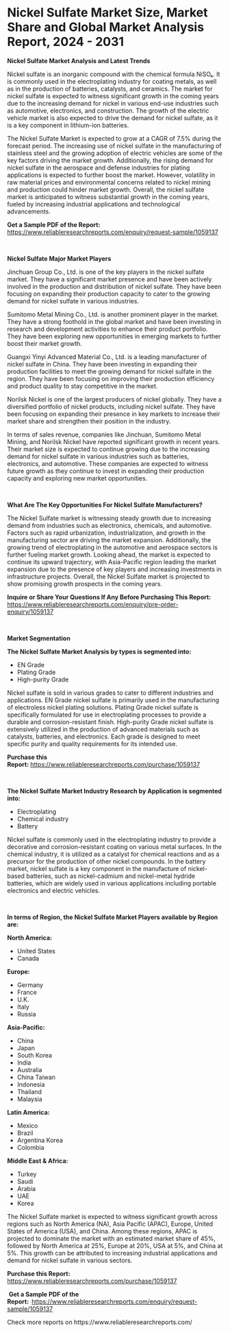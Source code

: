 <p><h1>Nickel Sulfate Market Size, Market Share and Global Market Analysis Report, 2024 - 2031</h1></p><p><strong>Nickel Sulfate Market Analysis and Latest Trends</strong></p>
<p><p>Nickel sulfate is an inorganic compound with the chemical formula NiSO₄. It is commonly used in the electroplating industry for coating metals, as well as in the production of batteries, catalysts, and ceramics. The market for nickel sulfate is expected to witness significant growth in the coming years due to the increasing demand for nickel in various end-use industries such as automotive, electronics, and construction. The growth of the electric vehicle market is also expected to drive the demand for nickel sulfate, as it is a key component in lithium-ion batteries.</p><p>The Nickel Sulfate Market is expected to grow at a CAGR of 7.5% during the forecast period. The increasing use of nickel sulfate in the manufacturing of stainless steel and the growing adoption of electric vehicles are some of the key factors driving the market growth. Additionally, the rising demand for nickel sulfate in the aerospace and defense industries for plating applications is expected to further boost the market. However, volatility in raw material prices and environmental concerns related to nickel mining and production could hinder market growth. Overall, the nickel sulfate market is anticipated to witness substantial growth in the coming years, fueled by increasing industrial applications and technological advancements.</p></p>
<p><strong>Get a Sample PDF of the Report:&nbsp;</strong> <a href="https://www.reliableresearchreports.com/enquiry/request-sample/1059137">https://www.reliableresearchreports.com/enquiry/request-sample/1059137</a></p>
<p>&nbsp;</p>
<p><strong>Nickel Sulfate Major Market Players</strong></p>
<p><p>Jinchuan Group Co., Ltd. is one of the key players in the nickel sulfate market. They have a significant market presence and have been actively involved in the production and distribution of nickel sulfate. They have been focusing on expanding their production capacity to cater to the growing demand for nickel sulfate in various industries.</p><p>Sumitomo Metal Mining Co., Ltd. is another prominent player in the market. They have a strong foothold in the global market and have been investing in research and development activities to enhance their product portfolio. They have been exploring new opportunities in emerging markets to further boost their market growth.</p><p>Guangxi Yinyi Advanced Material Co., Ltd. is a leading manufacturer of nickel sulfate in China. They have been investing in expanding their production facilities to meet the growing demand for nickel sulfate in the region. They have been focusing on improving their production efficiency and product quality to stay competitive in the market.</p><p>Norilsk Nickel is one of the largest producers of nickel globally. They have a diversified portfolio of nickel products, including nickel sulfate. They have been focusing on expanding their presence in key markets to increase their market share and strengthen their position in the industry.</p><p>In terms of sales revenue, companies like Jinchuan, Sumitomo Metal Mining, and Norilsk Nickel have reported significant growth in recent years. Their market size is expected to continue growing due to the increasing demand for nickel sulfate in various industries such as batteries, electronics, and automotive. These companies are expected to witness future growth as they continue to invest in expanding their production capacity and exploring new market opportunities.</p></p>
<p>&nbsp;</p>
<p><strong>What Are The Key Opportunities For Nickel Sulfate Manufacturers?</strong></p>
<p><p>The Nickel Sulfate market is witnessing steady growth due to increasing demand from industries such as electronics, chemicals, and automotive. Factors such as rapid urbanization, industrialization, and growth in the manufacturing sector are driving the market expansion. Additionally, the growing trend of electroplating in the automotive and aerospace sectors is further fueling market growth. Looking ahead, the market is expected to continue its upward trajectory, with Asia-Pacific region leading the market expansion due to the presence of key players and increasing investments in infrastructure projects. Overall, the Nickel Sulfate market is projected to show promising growth prospects in the coming years.</p></p>
<p><strong>Inquire or Share Your Questions If Any Before Purchasing This Report:</strong> <a href="https://www.reliableresearchreports.com/enquiry/pre-order-enquiry/1059137">https://www.reliableresearchreports.com/enquiry/pre-order-enquiry/1059137</a></p>
<p>&nbsp;</p>
<p><strong>Market Segmentation</strong></p>
<p><strong>The Nickel Sulfate Market Analysis by types is segmented into:</strong></p>
<p><ul><li>EN Grade</li><li>Plating Grade</li><li>High-purity Grade</li></ul></p>
<p><p>Nickel sulfate is sold in various grades to cater to different industries and applications. EN Grade nickel sulfate is primarily used in the manufacturing of electroless nickel plating solutions. Plating Grade nickel sulfate is specifically formulated for use in electroplating processes to provide a durable and corrosion-resistant finish. High-purity Grade nickel sulfate is extensively utilized in the production of advanced materials such as catalysts, batteries, and electronics. Each grade is designed to meet specific purity and quality requirements for its intended use.</p></p>
<p><strong>Purchase this Report:&nbsp;</strong><a href="https://www.reliableresearchreports.com/purchase/1059137">https://www.reliableresearchreports.com/purchase/1059137</a></p>
<p>&nbsp;</p>
<p><strong>The Nickel Sulfate Market Industry Research by Application is segmented into:</strong></p>
<p><ul><li>Electroplating</li><li>Chemical industry</li><li>Battery</li></ul></p>
<p><p>Nickel sulfate is commonly used in the electroplating industry to provide a decorative and corrosion-resistant coating on various metal surfaces. In the chemical industry, it is utilized as a catalyst for chemical reactions and as a precursor for the production of other nickel compounds. In the battery market, nickel sulfate is a key component in the manufacture of nickel-based batteries, such as nickel-cadmium and nickel-metal hydride batteries, which are widely used in various applications including portable electronics and electric vehicles.</p></p>
<p>&nbsp;</p>
<p><strong>In terms of Region, the Nickel Sulfate Market Players available by Region are:</strong></p>
<p>
    <p> <strong> North America: </strong>
        <ul>
            <li>United States</li>
            <li>Canada</li>
        </ul>
        </p> 
    <p> <strong> Europe: </strong>
        <ul>
            <li>Germany</li>
            <li>France</li>
            <li>U.K.</li>
            <li>Italy</li>
            <li>Russia</li>
        </ul>
        </p> 
    <p> <strong> Asia-Pacific: </strong>
        <ul>
            <li>China</li>
            <li>Japan</li>
            <li>South Korea</li>
            <li>India</li>
            <li>Australia</li>
            <li>China Taiwan</li>
            <li>Indonesia</li>
            <li>Thailand</li>
            <li>Malaysia</li>
        </ul>
        </p> 
    <p> <strong> Latin America: </strong>
        <ul>
            <li>Mexico</li>
            <li>Brazil</li>
            <li>Argentina Korea</li>
            <li>Colombia</li>
        </ul>
        </p> 
    <p> <strong> Middle East & Africa: </strong>
        <ul>
            <li>Turkey</li>
            <li>Saudi</li>
            <li>Arabia</li>
            <li>UAE</li>
            <li>Korea</li>
        </ul>
    </p>
    </p>
<p><p>The Nickel Sulfate market is expected to witness significant growth across regions such as North America (NA), Asia Pacific (APAC), Europe, United States of America (USA), and China. Among these regions, APAC is projected to dominate the market with an estimated market share of 45%, followed by North America at 25%, Europe at 20%, USA at 5%, and China at 5%. This growth can be attributed to increasing industrial applications and demand for nickel sulfate in various sectors.</p></p>
<p><strong>Purchase this Report: </strong><a href="https://www.reliableresearchreports.com/purchase/1059137">https://www.reliableresearchreports.com/purchase/1059137</a></p>
<p>&nbsp;<strong>Get a Sample PDF of the Report:&nbsp;&nbsp;</strong><a href="https://www.reliableresearchreports.com/enquiry/request-sample/1059137">https://www.reliableresearchreports.com/enquiry/request-sample/1059137</a></p>
<p><strong></strong></p>
<p>Check more reports on https://www.reliableresearchreports.com/</p>